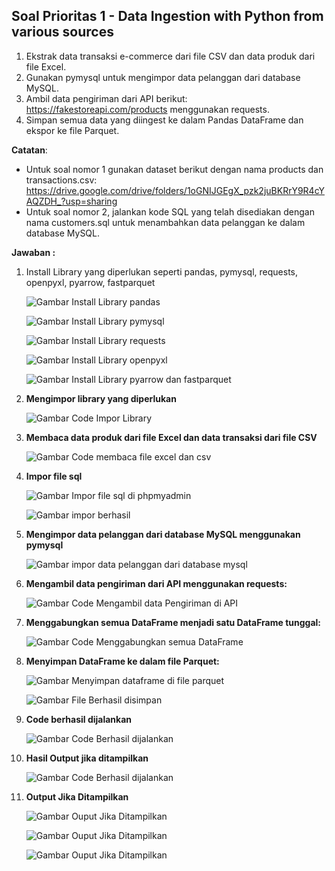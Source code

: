 ## Soal Prioritas 1 - Data Ingestion with Python from various sources

1. Ekstrak data transaksi e-commerce dari file CSV dan data produk dari file Excel.
2. Gunakan pymysql untuk mengimpor data pelanggan dari database MySQL.
3. Ambil data pengiriman dari API berikut: https://fakestoreapi.com/products menggunakan requests.
4. Simpan semua data yang diingest ke dalam Pandas DataFrame dan ekspor ke file Parquet.

**Catatan**:

- Untuk soal nomor 1 gunakan dataset berikut dengan nama products dan transactions.csv: https://drive.google.com/drive/folders/1oGNIJGEgX_pzk2juBKRrY9R4cYAQZDH_?usp=sharing 
- Untuk soal nomor 2, jalankan kode SQL yang telah disediakan dengan nama customers.sql untuk menambahkan data pelanggan ke dalam database MySQL.

**Jawaban :**

1. Install Library yang diperlukan seperti pandas, pymysql, requests, openpyxl, pyarrow, fastparquet

    ![Gambar Install Library pandas](https://github.com/rayhanrere008/de_rayhan-qalby-r/blob/main/14_Data-Ingestion-with-Python-from-various-sources/screenshots/Prioritas-1/01_Install-library-pandas.png?raw=true)

    ![Gambar Install Library pymysql](https://github.com/rayhanrere008/de_rayhan-qalby-r/blob/main/14_Data-Ingestion-with-Python-from-various-sources/screenshots/Prioritas-1/02_Install-library-pymysql.png?raw=true)

    ![Gambar Install Library requests](https://github.com/rayhanrere008/de_rayhan-qalby-r/blob/main/14_Data-Ingestion-with-Python-from-various-sources/screenshots/Prioritas-1/03_Install-library-requests.png?raw=true)

    ![Gambar Install Library openpyxl](https://github.com/rayhanrere008/de_rayhan-qalby-r/blob/main/14_Data-Ingestion-with-Python-from-various-sources/screenshots/Prioritas-1/04_Install-library-openpyxl.png?raw=true)

    ![Gambar Install Library pyarrow dan fastparquet](https://github.com/rayhanrere008/de_rayhan-qalby-r/blob/main/14_Data-Ingestion-with-Python-from-various-sources/screenshots/Prioritas-1/05_Install-library-pyarrow-fastparquet.png?raw=true)

2. **Mengimpor library yang diperlukan**

    ![Gambar Code Impor Library](https://github.com/rayhanrere008/de_rayhan-qalby-r/blob/main/14_Data-Ingestion-with-Python-from-various-sources/screenshots/Prioritas-1/06_impor-library.png?raw=true)

3. **Membaca data produk dari file Excel dan data transaksi dari file CSV**

    ![Gambar Code membaca file excel dan csv](https://github.com/rayhanrere008/de_rayhan-qalby-r/blob/main/14_Data-Ingestion-with-Python-from-various-sources/screenshots/Prioritas-1/07_membaca-dataproduk-datatransaksi.png?raw=true)

4. **Impor file sql**

    ![Gambar Impor file sql di phpmyadmin](https://github.com/rayhanrere008/de_rayhan-qalby-r/blob/main/14_Data-Ingestion-with-Python-from-various-sources/screenshots/Prioritas-1/08_Impor-file-sql-customers.png?raw=true)

    ![Gambar impor berhasil](https://github.com/rayhanrere008/de_rayhan-qalby-r/blob/main/14_Data-Ingestion-with-Python-from-various-sources/screenshots/Prioritas-1/09_File-berhasil-diimpor.png?raw=true)

5. **Mengimpor data pelanggan dari database MySQL menggunakan pymysql**

    ![Gambar impor data pelanggan dari database mysql](https://github.com/rayhanrere008/de_rayhan-qalby-r/blob/main/14_Data-Ingestion-with-Python-from-various-sources/screenshots/Prioritas-1/10_Code-impor-dataPelanggan-dari-databaseMySQL.png?raw=true)

6. **Mengambil data pengiriman dari API menggunakan requests:**

    ![Gambar Code Mengambil data Pengiriman di API](https://github.com/rayhanrere008/de_rayhan-qalby-r/blob/main/14_Data-Ingestion-with-Python-from-various-sources/screenshots/Prioritas-1/11_Code-ambil-data-pengiriman-di-API.png?raw=true)

7. **Menggabungkan semua DataFrame menjadi satu DataFrame tunggal:**

    ![Gambar Code Menggabungkan semua DataFrame](https://github.com/rayhanrere008/de_rayhan-qalby-r/blob/main/14_Data-Ingestion-with-Python-from-various-sources/screenshots/Prioritas-1/12_Menggabungkan-semua-dataframe.png?raw=true)

8. **Menyimpan DataFrame ke dalam file Parquet:**

    ![Gambar Menyimpan dataframe di file parquet](https://github.com/rayhanrere008/de_rayhan-qalby-r/blob/main/14_Data-Ingestion-with-Python-from-various-sources/screenshots/Prioritas-1/13_Menyimpan-data-di-file-Parquet.png?raw=true)

    ![Gambar File Berhasil disimpan](https://github.com/rayhanrere008/de_rayhan-qalby-r/blob/main/14_Data-Ingestion-with-Python-from-various-sources/screenshots/Prioritas-1/14_output-disimpan-di-file-parquet.png?raw=true)

9. **Code berhasil dijalankan**

    ![Gambar Code Berhasil dijalankan](https://github.com/rayhanrere008/de_rayhan-qalby-r/blob/main/14_Data-Ingestion-with-Python-from-various-sources/screenshots/Prioritas-1/15_code-berhasil-dijalankan.png?raw=true)

10. **Hasil Output jika ditampilkan**

    ![Gambar Code Berhasil dijalankan](https://github.com/rayhanrere008/de_rayhan-qalby-r/blob/main/14_Data-Ingestion-with-Python-from-various-sources/screenshots/Prioritas-1/15_code-berhasil-dijalankan.png?raw=true)

11. **Output Jika Ditampilkan**

    ![Gambar Ouput Jika Ditampilkan](https://github.com/rayhanrere008/de_rayhan-qalby-r/blob/main/14_Data-Ingestion-with-Python-from-various-sources/screenshots/Prioritas-1/16_Output-1.png?raw=true)

    ![Gambar Ouput Jika Ditampilkan](https://github.com/rayhanrere008/de_rayhan-qalby-r/blob/main/14_Data-Ingestion-with-Python-from-various-sources/screenshots/Prioritas-1/16_Output-2.png?raw=true)

    ![Gambar Ouput Jika Ditampilkan](https://github.com/rayhanrere008/de_rayhan-qalby-r/blob/main/14_Data-Ingestion-with-Python-from-various-sources/screenshots/Prioritas-1/16_Output-3.png?raw=true)